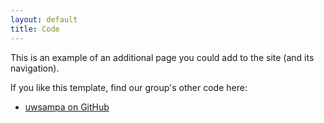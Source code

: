 ```yaml
---
layout: default
title: Code
---
```


This is an example of an additional page you could add to the site (and its navigation).

If you like this template, find our group's other code here:

- [uwsampa on GitHub](https://github.com/uwsampa/)
